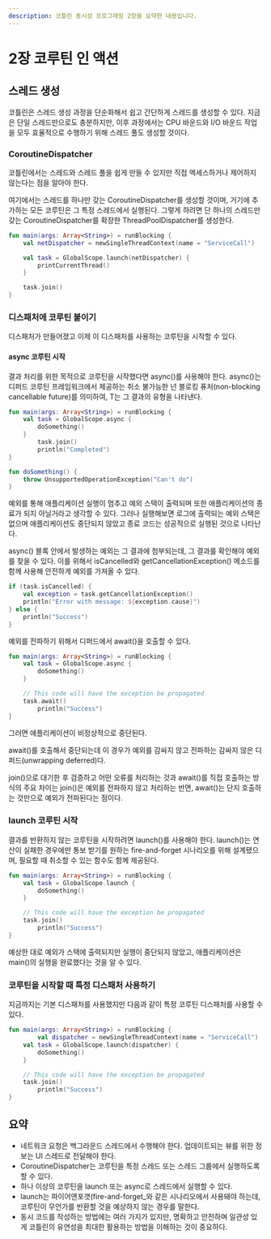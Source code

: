 ```yaml
---
description: 코틀린 동시성 프로그래밍 2장을 요약한 내용입니다.
---
```


# 2장 코루틴 인 액션



## 스레드 생성

코틀린은 스레드 생성 과정을 단순화해서 쉽고 간단하게 스레드를 생성할 수 있다. 지금은 단일 스레드만으로도 충분하지만, 이후 과정에서는 CPU 바운드와 I/O 바운드 작업을 모두 효율적으로 수행하기 위해 스레드 풀도 생성할 것이다.

### CoroutineDispatcher

코틀린에서는 스레드와 스레드 풀을 쉽게 만들 수 있지만 직접 엑세스하거나 제어하지 않는다는 점을 알아야 한다.

여기에서는 스레드를 하나만 갖는 CoroutineDispatcher를 생성할 것이며, 거기에 추가하는 모든 코루틴은 그 특정 스레드에서 실행된다. 그렇게 하려면 단 하나의 스레드만 갖는 CoroutineDispatcher를 확장한 ThreadPoolDispatcher를 생성한다.

```kotlin
fun main(args: Array<String>) = runBlocking {
    val netDispatcher = newSingleThreadContext(name = "ServiceCall")

    val task = GlobalScope.launch(netDispatcher) {
        printCurrentThread()
    }

    task.join()
}
```

### 디스패처에 코루틴 붙이기

디스패처가 만들어졌고 이제 이 디스패처를 사용하는 코루틴을 시작할 수 있다.

#### async 코루틴 시작

결과 처리를 위한 목적으로 코루틴을 시작했다면 async()를 사용해야 한다. async()는 디퍼드 코루틴 프레임워크에서 제공하는 취소 불가능한 넌 블로킹 퓨처(non-blocking cancellable future)를 의미하여, T는 그 결과의 유형을 나타낸다.

```kotlin
fun main(args: Array<String>) = runBlocking {
    val task = GlobalScope.async {
        doSomething()
    }
		task.join()
		println("Completed")
}

fun doSomething() {
    throw UnsupportedOperationException("Can't do")
}
```

예외를 통해 애플리케이션 실행이 멈추고 예외 스택이 출력되며 또한 애플리케이션의 종료가 되지 아닐거라고 생각할 수 있다. 그러나 실행해보면 로그에 출력되는 예외 스택은 없으며 애플리케이션도 중단되지 않았고 종료 코드는 성공적으로 실행된 것으로 나타난다.

async() 블록 안에서 발생하는 예외는 그 결과에 첨부되는데, 그 결과를 확인해야 예외를 찾을 수 있다. 이를 위해서 isCancelled와 getCancellationException() 메소드를 함께 사용해 안전하게 예외를 가져올 수 있다.

```kotlin
if (task.isCancelled) {
    val exception = task.getCancellationException()
    println("Error with message: ${exception.cause}")
} else {
    println("Success")
}
```

예외를 전파하기 위해서 디퍼드에서 await()을 호출할 수 있다.

```kotlin
fun main(args: Array<String>) = runBlocking {
    val task = GlobalScope.async {
        doSomething()
    }

    // This code will have the exception be propagated
    task.await()
		println("Success")
}
```

그러면 애플리케이션이 비정상적으로 중단된다.

await()를 호출해서 중단되는데 이 경우가 예외를 감싸지 않고 전파하는 감싸지 않은 디퍼드(unwrapping deferred)다.

join()으로 대기한 후 검증하고 어떤 오류를 처리하는 것과 await()를 직접 호출하는 방식의 주요 차이는 join()은 예외를 전파하지 않고 처리하는 반면, await()는 단지 호출하는 것만으로 예외가 전파된다는 점이다.

### launch 코루틴 시작

결과를 반환하지 않는 코루틴을 시작하려면 launch()를 사용해야 한다. launch()는 연산이 실패한 경우에만 통보 받기를 원하는 fire-and-forget 시나리오를 위해 설계됐으며, 필요할 때 취소할 수 있는 함수도 함께 제공된다.

```kotlin
fun main(args: Array<String>) = runBlocking {
    val task = GlobalScope.launch {
        doSomething()
    }

    // This code will have the exception be propagated
    task.join()
		println("Success")
}
```

예상한 대로 예외가 스택에 출력되지만 실행이 중단되지 않았고, 애플리케이션은 main()의 실행을 완료했다는 것을 알 수 있다.

### 코루틴을 시작할 때 특정 디스패처 사용하기

지금까지는 기본 디스패처를 사용했지만 다음과 같이 특정 코루틴 디스패처를 사용할 수 있다.

```kotlin
fun main(args: Array<String>) = runBlocking {
		val dispatcher = newSingleThreadContext(name = "ServiceCall")
    val task = GlobalScope.launch(dispatcher) {
        doSomething()
    }

    // This code will have the exception be propagated
    task.join()
		println("Success")
}
```

## 요약

* 네트워크 요청은 백그라운드 스레드에서 수행해야 한다. 업데이트되는 뷰를 위한 정보는 UI 스레드로 전달해야 한다.
* CoroutineDispatcher는 코루틴을 특정 스레드 또는 스레드 그룹에서 실행하도록 할 수 있다.
* 하나 이상의 코루틴을 launch 또는 async로 스레드에서 실행할 수 있다.
* launch는 파이어앤포갯(fire-and-forget\_와 같은 시나리오에서 사용돼야 하는데, 코루틴이 무언가를 반환할 것을 예상하지 않는 경우를 말한다.
* 동시 코드를 작성하는 방법에는 여러 가지가 있지만, 명확하고 안전하며 일관성 있게 코틀린의 유연성을 최대한 활용하는 방법을 이해하는 것이 중요하다.
